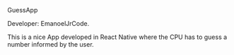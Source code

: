 GuessApp 

Developer: EmanoelJrCode.

This is a nice App developed in React Native where the CPU has to guess a number informed by the user.


